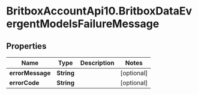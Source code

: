 # BritboxAccountApi10.BritboxDataEvergentModelsFailureMessage

## Properties
Name | Type | Description | Notes
------------ | ------------- | ------------- | -------------
**errorMessage** | **String** |  | [optional] 
**errorCode** | **String** |  | [optional] 


